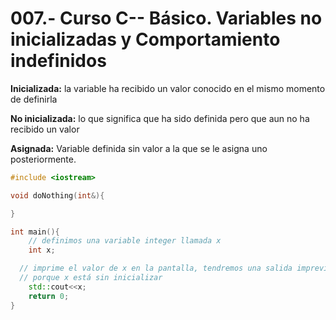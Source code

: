 007.- Curso C-- Básico. Variables no inicializadas y Comportamiento indefinidos
===
**Inicializada:** la variable ha recibido un valor conocido en el mismo momento de definirla

**No inicializada:** lo que significa que ha sido definida pero que aun no ha recibido un valor

**Asignada:** Variable definida sin valor a la que se le asigna uno posteriormente.

```c++
#include <iostream>

void doNothing(int&){

}

int main(){
	// definimos una variable integer llamada x
	int x;

  // imprime el valor de x en la pantalla, tendremos una salida imprevisible
  // porque x está sin inicializar
	std::cout<<x;
	return 0;
}
```
